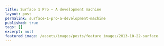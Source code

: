 ```yaml
---
title: Surface 1 Pro — A development machine
layout: post
permalink: surface-1-pro-a-development-machine
published: true
tags: []
excerpt: null
featured_image: /assets/images/posts/feature_images/2013-10-22-surface-1-pro-a-development-machine.jpg
---
```

